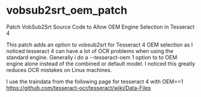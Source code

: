 # vobsub2srt_oem_patch
Patch VobSub2Srt Source Code to Allow OEM Engine Selection in Tesseract 4

This patch adds an option to vobsub2srt for Tesseract 4 OEM selection as I noticed tesseract 4 can have a lot of 
OCR problems when using the standard engine. Generally i do a --tesseract-oem 1 option to to OEM engine alone instead
of the combined or default model. I noticed this greatly reduces OCR mistakes on Linux machines. 

I use the traindata from the following page for tesseract 4 with OEM==1
https://github.com/tesseract-ocr/tesseract/wiki/Data-Files

